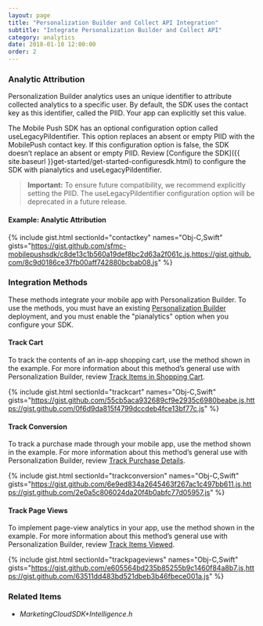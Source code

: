 ```yaml
---
layout: page
title: "Personalization Builder and Collect API Integration"
subtitle: "Integrate Personalization Builder and Collect API"
category: analytics
date: 2018-01-10 12:00:00
order: 2
---
```


### Analytic Attribution

Personalization Builder analytics uses an unique identifier to attribute collected analytics to a specific user. By default, the SDK uses the contact key as this identifier, called the PIID. Your app can explicitly set this value.

The Mobile Push SDK has an optional configuration option called useLegacyPiIdentifier. This option replaces an absent or empty PIID with the MobilePush contact key. If this configuration option is false, the SDK doesn’t replace an absent or empty PIID. Review [Configure the SDK]({{ site.baseurl }}get-started/get-started-configuresdk.html) to configure the SDK with pianalytics and useLegacyPiIdentifier.

> **Important:** To ensure future compatibility, we recommend explicitly setting the PIID. The useLegacyPiIdentifier configuration option will be deprecated in a future release.

#### Example: Analytic Attribution
{% include gist.html sectionId="contactkey" names="Obj-C,Swift" gists="https://gist.github.com/sfmc-mobilepushsdk/c8de13c1b560a19def8bc2d63a2f061c.js,https://gist.github.com/8c9d0186ce37fb00aff742880bcbab08.js" %}

### Integration Methods

These methods integrate your mobile app with Personalization Builder. To use the methods, you must have an existing [Personalization Builder](http://help.marketingcloud.com/en/documentation/personalization_builder) deployment, and you must enable the "pianalytics" option when you configure your SDK.

#### Track Cart

To track the contents of an in-app shopping cart, use the method shown in the example. For more information about this method’s general use with Personalization Builder, review [Track Items in Shopping Cart](https://help.salesforce.com/articleView?id=mc_ctc_track_cart.htm&type=5).

{% include gist.html sectionId="trackcart" names="Obj-C,Swift" gists="https://gist.github.com/55cb5aca932689cf9e2935c6980beabe.js,https://gist.github.com/0f6d9da815f4799dccdeb4fce13bf77c.js" %}

#### Track Conversion

To track a purchase made through your mobile app, use the method shown in the example. For more information about this method’s general use with Personalization Builder, review [Track Purchase Details](https://help.salesforce.com/articleView?id=mc_ctc_track_conversion.htm&type=5).

{% include gist.html sectionId="trackconversion" names="Obj-C,Swift" gists="https://gist.github.com/6e9ed834a2645463f267ac1c497bb611.js,https://gist.github.com/2e0a5c806024da20f4b0abfc77d05957.js" %}

#### Track Page Views

To implement page-view analytics in your app, use the method shown in the example. For more information about this method’s general use with Personalization Builder, review [Track Items Viewed](https://help.salesforce.com/articleView?id=mc_ctc_track_page_view.htm&type=5).

{% include gist.html sectionId="trackpageviews" names="Obj-C,Swift" gists="https://gist.github.com/e605564bd235b85255b9c1460f84a8b7.js,https://gist.github.com/63511dd483bd521dbeb3b46fbece001a.js" %}

### Related Items
* _MarketingCloudSDK+Intelligence.h_
